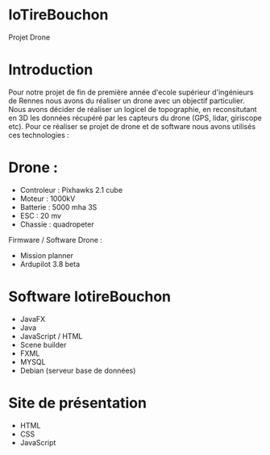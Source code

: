 # IoTireBouchon
Projet Drone 

# Introduction 

Pour notre projet de fin de première année d'ecole supérieur d'ingénieurs de Rennes nous avons du réaliser un drone avec un objectif particulier. 
Nous avons décider de réaliser un logicel de topographie, en reconsitutant en 3D les données récupéré par les capteurs du drone (GPS, lidar, giriscope etc).
Pour ce réaliser se projet de drone et de software nous avons utilisés ces technologies :

# Drone : 

- Controleur : Pixhawks 2.1 cube 
- Moteur : 1000kV 
- Batterie : 5000 mha 3S 
- ESC : 20 mv
- Chassie : quadropeter 

Firmware / Software Drone : 
- Mission planner 
- Ardupilot 3.8 beta 

# Software IotireBouchon 

- JavaFX
- Java 
- JavaScript / HTML
- Scene builder 
- FXML 
- MYSQL 
- Debian (serveur base de données) 

# Site de présentation 

- HTML 
- CSS
- JavaScript
